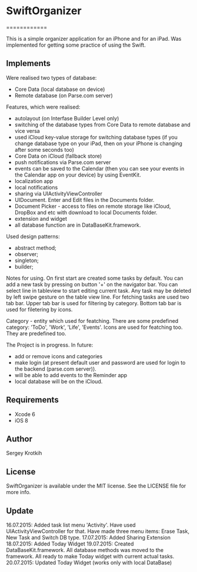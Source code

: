 # SwiftOrganizer
============

This is a simple organizer application for an iPhone and for an iPad. 
Was implemented for getting some practice of using the Swift.

## Implements

Were realised two types of database:
- Core Data (local database on device)
- Remote database (on Parse.com server)

Features, which were realised:
- autolayout (on Interfase Builder Level only)
- switching of the database types from Core Data to remote database and vice versa
- used iCloud key-value storage for switching database types (if you change database type on your iPad, then on your iPhone is changing after some seconds too)
- Core Data on iCloud (fallback store)
- push notifications via Parse.com server
- events can be saved to the Calendar (then you can see your events in the Calendar app on your device) by using EventKit.
- localization app 
- local notifications 
- sharing via UIActivityViewController
- UIDocument. Enter and Edit files in the Documents folder.
- Document Picker - access to files on remote storage like iCloud, DropBox and etc with download to local Documents folder.
- extension and widget
- all database function are in DataBaseKit.framework.

Used design patterns:
- abstract method;
- observer;
- singleton;
- builder;

Notes for using.
On first start are created some tasks by default. 
You can add a new task by pressing on button '+' on the navigator bar. 
You can select line in tableview to start editing current task. 
Any task may be deleted by left swipe gesture on the table view line. 
For fetching tasks are used two tab bar. Upper tab bar is used for filtering by category. Bottom tab bar is used for filetering by icons.

Category - entity which used for featching. 
There are some predefined category: 'ToDo', 'Work', 'Life', 'Events'.
Icons are used for featching too. They are predefined too.

The Project is in progress.
In future:
- add or remove icons and categories
- make login (at present default user and password are used for login to the backend (parse.com server)).
- will be able to add events to the Reminder app
- local database will be on the iCloud.

## Requirements

- Xcode 6
- iOS 8

## Author

Sergey Krotkih

## License

SwiftOrganizer is available under the MIT license. See the LICENSE file for more info.

## Update

16.07.2015: Added task list menu 'Activity'. Have used UIActivityViewController for that. Have made three menu items:  Erase Task, New Task and Switch DB type.
17.07.2015: Added Sharing Extension
18.07.2015: Added Today Widget
19.07.2015: Created DataBaseKit.framework. All database methods was moved to the framework. All ready to make Today widget with current actual tasks.
20.07.2015: Updated Today Widget (works only with local DataBase)
